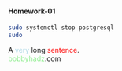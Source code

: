 #### Homework-01 


```bash
sudo systemctl stop postgresql
sudo 
``` 

<style>
blue {
  color: lightblue;
}

red {
  color: red;
}

green {
  color: lightgreen;
}
</style>

A <blue>very</blue> long <red>sentence</red>. <br>
<green>bobbyhadz</green>.com


